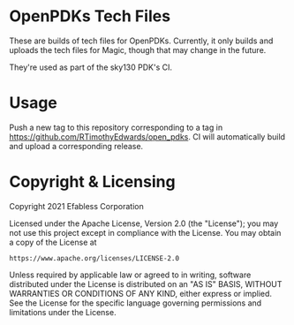 # OpenPDKs Tech Files
These are builds of tech files for OpenPDKs. Currently, it only builds and uploads the tech files for Magic, though that may change in the future.

They're used as part of the sky130 PDK's CI.

# Usage
Push a new tag to this repository corresponding to a tag in https://github.com/RTimothyEdwards/open_pdks. CI will automatically build and upload a corresponding release. 

# Copyright & Licensing
Copyright 2021 Efabless Corporation

Licensed under the Apache License, Version 2.0 (the "License");
you may not use this project except in compliance with the License.
You may obtain a copy of the License at

    https://www.apache.org/licenses/LICENSE-2.0

Unless required by applicable law or agreed to in writing, software
distributed under the License is distributed on an "AS IS" BASIS,
WITHOUT WARRANTIES OR CONDITIONS OF ANY KIND, either express or implied.
See the License for the specific language governing permissions and
limitations under the License.
